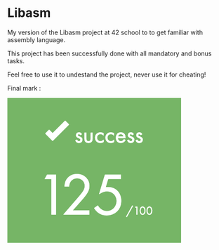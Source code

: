 # Libasm

My version of the Libasm project at 42 school to to get familiar with assembly language.

This project has been successfully done with all mandatory and bonus tasks.

Feel free to use it to undestand the project, never use it for cheating!

Final mark :

![alt text](https://github.com/EniddeallA/Libasm/blob/master/success.png)
